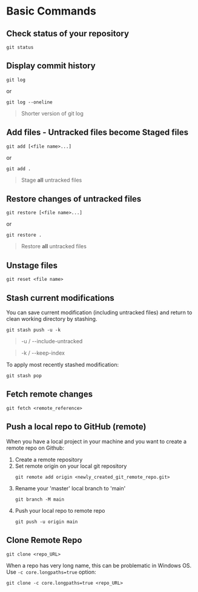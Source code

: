# Basic Commands
## Check status of your repository
```
git status
```

## Display commit history
```
git log
```
or
```
git log --oneline
```
> Shorter version of git log


## Add files - Untracked files become Staged files
```
git add [<file name>...]
```
or
```
git add .
```
> Stage **all** untracked files

## Restore changes of untracked files
```
git restore [<file name>...]
```
or
```
git restore .
```
> Restore **all** untracked files

## Unstage files
```
git reset <file name>
```

## Stash current modifications
You can save current modification (including untracked files) and return to clean working directory by stashing.
```
git stash push -u -k
```
> -u / --include-untracked

> -k / --keep-index

To apply most recently stashed modification:
```
git stash pop
```

## Fetch remote changes
```
git fetch <remote_reference>
```
## Push a local repo to GitHub (remote)
When you have a local project in your machine and you want to create a remote repo on Github:
1) Create a remote repository
2) Set remote origin on your local git repository
   ```
   git remote add origin <newly_created_git_remote_repo.git>
   ```
4) Rename your 'master' local branch to 'main'
   ```
   git branch -M main
   ```
5) Push your local repo to remote repo
   ```
   git push -u origin main
   ``` 

## Clone Remote Repo
```
git clone <repo_URL>
```
When a repo has very long name, this can be problematic in Windows OS. Use `-c core.longpaths=true` option:
```
git clone -c core.longpaths=true <repo_URL>
```

